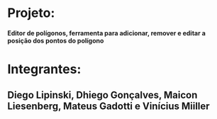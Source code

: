 <h1>Projeto:</h1> <h4>Editor de polígonos, ferramenta para adicionar, remover e editar a posição dos pontos do polígono</h4>

<h1>Integrantes:</h1><h2>Diego Lipinski, Dhiego Gonçalves, Maicon Liesenberg, Mateus Gadotti e Vinícius Miiller</h2>

